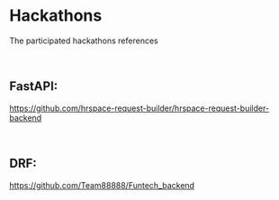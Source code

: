 # Hackathons
The participated hackathons references

<br>

## FastAPI:
https://github.com/hrspace-request-builder/hrspace-request-builder-backend

<br>

## DRF:
https://github.com/Team88888/Funtech_backend
